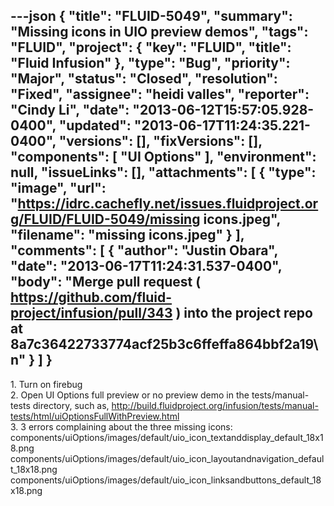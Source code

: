 ---json
{
  "title": "FLUID-5049",
  "summary": "Missing icons in UIO preview demos",
  "tags": "FLUID",
  "project": {
    "key": "FLUID",
    "title": "Fluid Infusion"
  },
  "type": "Bug",
  "priority": "Major",
  "status": "Closed",
  "resolution": "Fixed",
  "assignee": "heidi valles",
  "reporter": "Cindy Li",
  "date": "2013-06-12T15:57:05.928-0400",
  "updated": "2013-06-17T11:24:35.221-0400",
  "versions": [],
  "fixVersions": [],
  "components": [
    "UI Options"
  ],
  "environment": null,
  "issueLinks": [],
  "attachments": [
    {
      "type": "image",
      "url": "https://idrc.cachefly.net/issues.fluidproject.org/FLUID/FLUID-5049/missing icons.jpeg",
      "filename": "missing icons.jpeg"
    }
  ],
  "comments": [
    {
      "author": "Justin Obara",
      "date": "2013-06-17T11:24:31.537-0400",
      "body": "Merge pull request ( <https://github.com/fluid-project/infusion/pull/343> ) into the project repo at 8a7c36422733774acf25b3c6ffeffa864bbf2a19\n"
    }
  ]
}
---
1\. Turn on firebug\
2\. Open UI Options full preview or no preview demo in the tests/manual-tests directory, such as, <http://build.fluidproject.org/infusion/tests/manual-tests/html/uiOptionsFullWithPreview.html>\
3\. 3 errors complaining about the three missing icons:\
components/uiOptions/images/default/uio\_icon\_textanddisplay\_default\_18x18.png\
components/uiOptions/images/default/uio\_icon\_layoutandnavigation\_default\_18x18.png\
components/uiOptions/images/default/uio\_icon\_linksandbuttons\_default\_18x18.png

        